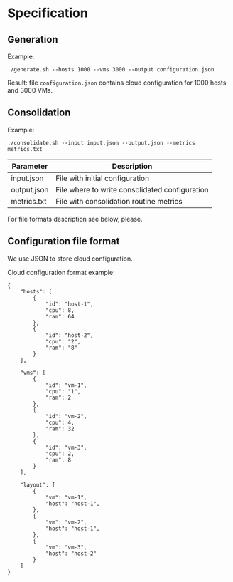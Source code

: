 # Specification

## Generation

Example:
```
./generate.sh --hosts 1000 --vms 3000 --output configuration.json
```

Result: file `configuration.json` contains cloud configuration for 1000 hosts and 3000 VMs.

## Consolidation
Example:
```
./consolidate.sh --input input.json --output.json --metrics metrics.txt
```

| Parameter | Description |
| --------- | ----------- |
| input.json | File with initial configuration |
| output.json | File where to write consolidated configuration |
| metrics.txt | File with consolidation routine metrics |

For file formats description see below, please.

## Configuration file format
We use JSON to store cloud configuration.

Cloud configuration format example:
```
{
	"hosts": [
		{
			"id": "host-1",
			"cpu": 8,
			"ram": 64
		},
		{
			"id": "host-2",
			"cpu": "2",
			"ram": "8"
		}
	],

	"vms": [
		{
			"id": "vm-1",
			"cpu": "1",
			"ram": 2
		},
		{
			"id": "vm-2",
			"cpu": 4,
			"ram": 32
		},
		{
			"id": "vm-3",
			"cpu": 2,
			"ram": 8
		}
	],

	"layout": [
		{
			"vm": "vm-1",
			"host": "host-1",
		},
		{
			"vm": "vm-2",
			"host": "host-1",
		},
		{
			"vm": "vm-3",
			"host": "host-2"
		}
	]
}
```
